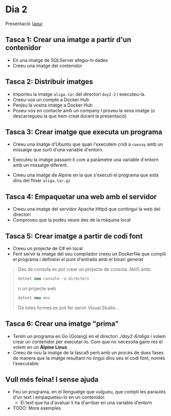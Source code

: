 # Dia 2

Presentació ([aquí](https://docs.google.com/presentation/d/1FugK5vONYescJq7FaY1NABirlihU10fVPw52gAT4Zjk/edit?usp=sharing)

## Tasca 1: Crear una imatge a partir d'un contenidor

- En una imatge de SQLServer afegiu-hi dades
- Creeu una imatge del contenidor

## Tasca 2: Distribuir imatges

- Importeu la imatge `aliga.tar` del directori `day2-2` i executeu-la.
- Creeu-vos un compte a Docker Hub
- Penjeu la vostra imatge a Docker Hub
- Poseu-vos en contacte amb un company i proveu la seva imatge (o descarregueu la que hem creat durant la presentació)

## Tasca 3: Crear imatge que executa un programa

- Creeu una imatge d'Ubuntu que quan l'executem cridi a `cowsay` amb un missatge que surti d'una variable d'entorn.
- Executeu la imatge passant-li com a paràmetre una variable d'entorn amb un missatge diferent.

- Creeu una imatge de Alpine en la que s'executi el programa que està dins del fitxer `aliga.tar.gz`

## Tasca 4: Empaquetar una web amb el servidor

- Creeu una imatge del servidor Apache Httpd que contingui la web del directori
- Comproveu que la podeu veure des de la màquina local

## Tasca 5: Crear imatge a partir de codi font

- Creeu un projecte de C# en local
- Fent servir la imatge del seu compilador creeu un Dockerfile que compili el programa i defineixi el punt d'entrada amb el binari generat

> Des de consola es pot crear un projecte de consola .Net5 amb:
>
> ```csharp
> dotnet new console -o directori
> ```
>
> o un projecte web
>
> ```csharp
> dotent new mvc
> ```
>
> De totes formes es pot fer servir Visual Studio...

## Tasca 6: Crear una imatge "prima"

- Tenim un programa en Go (Golang) en el directori _./day2-6/aliga_ i volem crear un contenidor per executar-lo. Com que no necessita gaire res el volem en un **Alpine Linux**.
- Creeu de nou la imatge de la tasca5 però amb un procés de dues fases de manera que la imatge resultant no tingui dins seu el codi font, només l'executable

## Vull més feina! I sense ajuda

- Feu un programa, en el llenguatge que vulgueu, que compti les paraules d'un text i empaqueteu-lo en un contenidor.
  - El text que ha d'avaluar li ha d'arribar en una variable d'entorn
- TODO: More exemples
